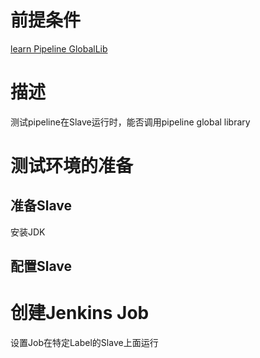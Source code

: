 # 前提条件
[learn Pipeline GlobalLib](learnPipelineGlobalLib.md)

# 描述
测试pipeline在Slave运行时，能否调用pipeline global library

# 测试环境的准备
## 准备Slave
安装JDK

## 配置Slave

# 创建Jenkins Job
设置Job在特定Label的Slave上面运行


